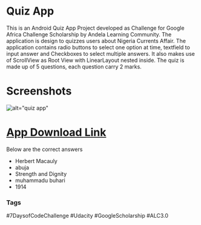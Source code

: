 # Quiz App
This is an Android Quiz App Project developed as Challenge for Google Africa Challenge Scholarship by Andela Learning Community. The application is design to quizzes users about Nigeria Currents Affair. The application contains radio buttons to select one option at time, textfield to input answer and Checkboxes to select multiple answers. It also makes use of ScrollView as Root View with LinearLayout nested inside. The quiz is made up of 5 questions, each question carry 2 marks. 
# Screenshots
![alt="quiz app"](https://github.com/youngguru23/quiz-app/blob/master/app/src/main/res/drawable/quiz_app.jpg)
# <a href="https://drive.google.com/open?id=1fkuUID2FjRnSUQVDuX16Mk16-OsE3aCT">App Download Link</a>
<p>Below are the correct answers</p>
<ul><li>Herbert Macauly</li><li>abuja</li><li>Strength and Dignity</li><li>muhammadu buhari</li><li>1914</li></ul>
<p><h3>Tags</h3></p>
<p>#7DaysofCodeChallenge #Udacity #GoogleScholarship #ALC3.0</p>
